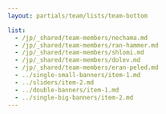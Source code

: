 ```yaml
---
layout: partials/team/lists/team-bottom

list:
  - /jp/_shared/team-members/nechama.md
  - /jp/_shared/team-members/ran-hammer.md
  - /jp/_shared/team-members/shlomi.md
  - /jp/_shared/team-members/dolev.md
  - /jp/_shared/team-members/eran-peled.md
  - ../single-small-banners/item-1.md
  - ../sliders/item-2.md
  - ../double-banners/item-1.md
  - ../single-big-banners/item-2.md
---
```

